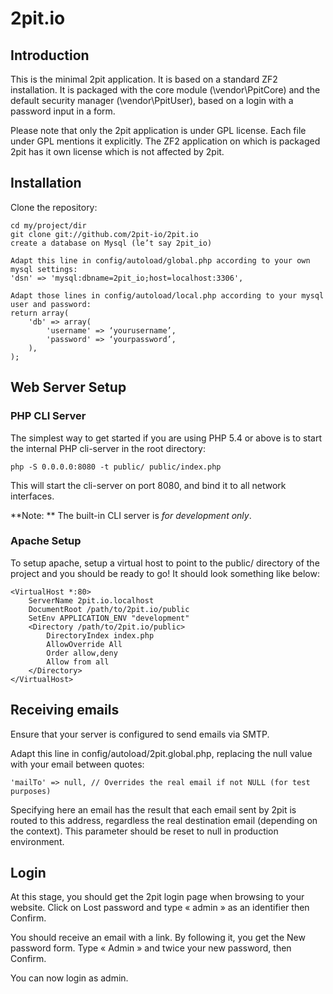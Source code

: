 2pit.io
=======

Introduction
------------
This is the minimal 2pit application. It is based on a standard ZF2 installation. It is packaged with the core module (\vendor\PpitCore) and the default security manager (\vendor\PpitUser), based on a login with a password input in a form.

Please note that only the 2pit application is under GPL license. Each file under GPL mentions it explicitly. The ZF2 application on which is packaged 2pit has it own license which is not affected by 2pit.

Installation
------------

Clone the repository:

    cd my/project/dir
    git clone git://github.com/2pit-io/2pit.io
    create a database on Mysql (le’t say 2pit_io)

    Adapt this line in config/autoload/global.php according to your own mysql settings:
    'dsn' => 'mysql:dbname=2pit_io;host=localhost:3306',

    Adapt those lines in config/autoload/local.php according to your mysql user and password:
    return array(
        'db' => array(
            'username' => ‘yourusername’,
            'password' => ‘yourpassword’,
        ),
    );


Web Server Setup
----------------

### PHP CLI Server

The simplest way to get started if you are using PHP 5.4 or above is to start the internal PHP cli-server in the root directory:

    php -S 0.0.0.0:8080 -t public/ public/index.php

This will start the cli-server on port 8080, and bind it to all network
interfaces.

**Note: ** The built-in CLI server is *for development only*.

### Apache Setup

To setup apache, setup a virtual host to point to the public/ directory of the
project and you should be ready to go! It should look something like below:

    <VirtualHost *:80>
        ServerName 2pit.io.localhost
        DocumentRoot /path/to/2pit.io/public
        SetEnv APPLICATION_ENV "development"
        <Directory /path/to/2pit.io/public>
            DirectoryIndex index.php
            AllowOverride All
            Order allow,deny
            Allow from all
        </Directory>
    </VirtualHost>

Receiving emails
----------------

Ensure that your server is configured to send emails via SMTP.

Adapt this line in config/autoload/2pit.global.php, replacing the null value with your email between quotes:

    'mailTo' => null, // Overrides the real email if not NULL (for test purposes)
    
Specifying here an email has the result that each email sent by 2pit is routed to this address, regardless the real destination email (depending on the context). This parameter should be reset to null in production environment.

Login
-----

At this stage, you should get the 2pit login page when browsing to your website. Click on Lost password and type « admin » as an identifier then Confirm.

You should receive an email with a link. By following it, you get the New password form. Type « Admin » and twice your new password, then Confirm.

You can now login as admin.
